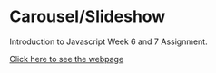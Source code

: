 
# Carousel/Slideshow

Introduction to Javascript Week 6 and 7 Assignment.

[Click here to see the webpage](https://miebi1.github.io/-Carousel-Slideshow/)

